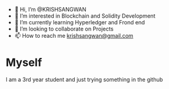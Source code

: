 - 👋 Hi, I’m @KRISHSANGWAN
- 👀 I’m interested in Blockchain and Solidity Development
- 🌱 I’m currently learning Hyperledger and Frond end
- 💞️ I’m looking to collaborate on Projects
- 📫 How to reach me krishsangwan@gmail.com

<!---
KRISHSANGWAN/KRISHSANGWAN is a ✨ special ✨ repository because its `README.md` (this file) appears on your GitHub profile.
You can click the Preview link to take a look at your changes.
--->

# Myself

I am a 3rd year student and just trying something in the github
